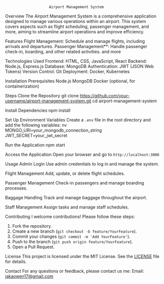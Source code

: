                         Airport Management System
                        
Overview
The Airport Management System is a comprehensive application designed to manage various operations within an airport. This system covers aspects such as flight scheduling, passenger management, and more, aiming to streamline airport operations and improve efficiency.

Features
Flight Management: Schedule and manage flights, including arrivals and departures.
Passenger Management**: Handle passenger check-in, boarding, and other related activities.
and more

Technologies Used
Frontend: HTML, CSS, JavaScript, React
Backend: Node.js, Express.js
Database: MongoDB
Authentication: JWT (JSON Web Tokens)
Version Control: Git
Deployment: Docker, Kubernetes

Installation
Prerequisites
Node.js
MongoDB
Docker (optional, for containerization)

Steps
Clone the Repository
   git clone https://github.com/your-username/airport-management-system.git
   cd airport-management-system

Install Dependencies
   npm install

Set Up Environment Variables
   Create a `.env` file in the root directory and add the following variables:
   nv
   MONGO_URI=your_mongodb_connection_string
   JWT_SECRET=your_jwt_secret

Run the Application
   npm start

Access the Application
   Open your browser and go to `http://localhost:3000`

Usage
Admin Login
 Use admin credentials to log in and manage the system.

Flight Management
 Add, update, or delete flight schedules.

Passenger Management
  Check-in passengers and manage boarding processes.

Baggage Handling
 Track and manage baggage throughout the airport.

Staff Management
 Assign tasks and manage staff schedules.

Contributing
I welcome contributions! Please follow these steps:
1. Fork the repository.
2. Create a new branch (`git checkout -b feature/YourFeature`).
3. Commit your changes (`git commit -m 'Add YourFeature'`).
4. Push to the branch (`git push origin feature/YourFeature`).
5. Open a Pull Request.

License
This project is licensed under the MIT License. See the [LICENSE](LICENSE) file for details.

Contact
For any questions or feedback, please contact us me:
Email: jakaowen17@gmail.com
